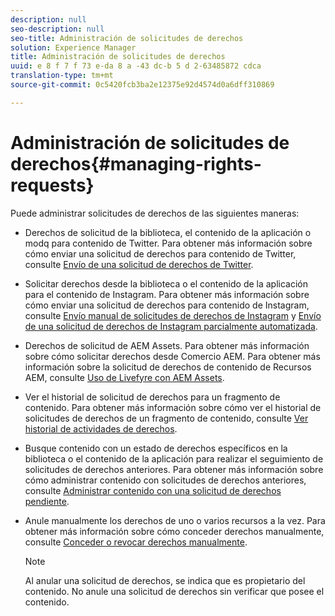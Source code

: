 ```yaml
---
description: null
seo-description: null
seo-title: Administración de solicitudes de derechos
solution: Experience Manager
title: Administración de solicitudes de derechos
uuid: e 8 f 7 f 73 e-da 8 a -43 dc-b 5 d 2-63485872 cdca
translation-type: tm+mt
source-git-commit: 0c5420fcb3ba2e12375e92d4574d0a6dff310869

---
```



# Administración de solicitudes de derechos{#managing-rights-requests}

Puede administrar solicitudes de derechos de las siguientes maneras:

* Derechos de solicitud de la biblioteca, el contenido de la aplicación o modq para contenido de Twitter. Para obtener más información sobre cómo enviar una solicitud de derechos para contenido de Twitter, consulte [Envío de una solicitud de derechos de Twitter](../c-how-requesting-rights-works/t-send-a-rights-request-to-own-a-digital-asset.md#t_send_a_rights_request_to_own_a_digital_asset).
* Solicitar derechos desde la biblioteca o el contenido de la aplicación para el contenido de Instagram. Para obtener más información sobre cómo enviar una solicitud de derechos para contenido de Instagram, consulte [Envío manual de solicitudes de derechos de Instagram](../c-how-requesting-rights-works/c-send-instagram-manual-rights-request.md#c_send_instagram_manual_rights_request) y [Envío de una solicitud de derechos de Instagram parcialmente automatizada](../c-how-requesting-rights-works/c-send-an-instagram-rights-request-from-the-library.md#c_send_an_instagram_rights_request_from_the_library).

* Derechos de solicitud de AEM Assets. Para obtener más información sobre cómo solicitar derechos desde Comercio AEM. Para obtener más información sobre la solicitud de derechos de contenido de Recursos AEM, consulte [Uso de Livefyre con AEM Assets](https://helpx.adobe.com/experience-manager/6-4/sites/administering/using/livefyre.html#UseLivefyrewithAEMAssets).
* Ver el historial de solicitud de derechos para un fragmento de contenido. Para obtener más información sobre cómo ver el historial de solicitudes de derechos de un fragmento de contenido, consulte [Ver historial de actividades de derechos](../c-how-requesting-rights-works/c-view-rights-activity-history.md#c_view_rights_activity_history).
* Busque contenido con un estado de derechos específicos en la biblioteca o el contenido de la aplicación para realizar el seguimiento de solicitudes de derechos anteriores. Para obtener más información sobre cómo administrar contenido con solicitudes de derechos anteriores, consulte [Administrar contenido con una solicitud de derechos pendiente](../c-how-requesting-rights-works/t-manage-content-with-pending-rights-request.md#t_manage_content_with_pending_rights_request).
* Anule manualmente los derechos de uno o varios recursos a la vez. Para obtener más información sobre cómo conceder derechos manualmente, consulte [Conceder o revocar derechos manualmente](../c-how-requesting-rights-works/t-manually-grant-the-rights-for-one-or-more-assets.md#t_manually_grant_the_rights_for_one_or_more_assets).

   >[!NOTE]
   >
   >Al anular una solicitud de derechos, se indica que es propietario del contenido. No anule una solicitud de derechos sin verificar que posee el contenido.

